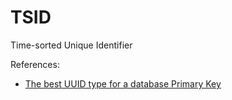 # TSID

Time-sorted Unique Identifier

References:
* [The best UUID type for a database Primary Key](https://vladmihalcea.com/uuid-database-primary-key/)
